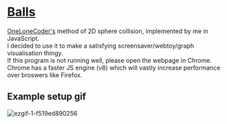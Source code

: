 # [Balls](https://elliot-mb.github.io/balls/)
[OneLoneCoder's](https://youtu.be/LPzyNOHY3A4) method of 2D sphere collision, implemented by me in JavaScript.\
I decided to use it to make a satisfying screensaver/webtoy/graph visualisation thingy.\
If this program is not running well, please open the webpage in Chrome. Chrome has a faster JS engine (v8) which will vastly increase performance over broswers like Firefox.
## Example setup gif
![ezgif-1-f519ed890256](https://user-images.githubusercontent.com/45922387/123720305-ae31ac00-d87b-11eb-9a26-7d4310f04424.gif)
